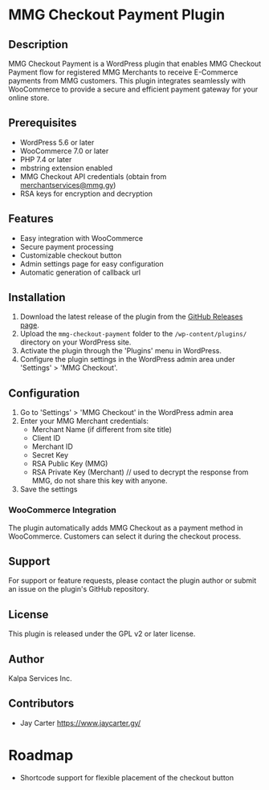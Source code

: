# MMG Checkout Payment Plugin

## Description

MMG Checkout Payment is a WordPress plugin that enables MMG Checkout Payment flow for registered MMG Merchants to receive E-Commerce payments from MMG customers. This plugin integrates seamlessly with WooCommerce to provide a secure and efficient payment gateway for your online store.


## Prerequisites

- WordPress 5.6 or later
- WooCommerce 7.0 or later
- PHP 7.4 or later
- mbstring extension enabled
- MMG Checkout API credentials (obtain from merchantservices@mmg.gy)
- RSA keys for encryption and decryption

## Features

- Easy integration with WooCommerce
- Secure payment processing
- Customizable checkout button
- Admin settings page for easy configuration
- Automatic generation of callback url

## Installation

1. Download the latest release of the plugin from the [GitHub Releases page](https://github.com/Kalpa-Services/mmg-wp-plugin/releases).
2. Upload the `mmg-checkout-payment` folder to the `/wp-content/plugins/` directory on your WordPress site.
3. Activate the plugin through the 'Plugins' menu in WordPress.
4. Configure the plugin settings in the WordPress admin area under 'Settings' > 'MMG Checkout'.

## Configuration

1. Go to 'Settings' > 'MMG Checkout' in the WordPress admin area
2. Enter your MMG Merchant credentials:
   - Merchant Name (if different from site title)
   - Client ID
   - Merchant ID
   - Secret Key
   - RSA Public Key (MMG)
   - RSA Private Key (Merchant) // used to decrypt the response from MMG, do not share this key with anyone.
3. Save the settings

### WooCommerce Integration

The plugin automatically adds MMG Checkout as a payment method in WooCommerce. Customers can select it during the checkout process.

## Support

For support or feature requests, please contact the plugin author or submit an issue on the plugin's GitHub repository.

## License

This plugin is released under the GPL v2 or later license.

## Author

Kalpa Services Inc.

## Contributors

- Jay Carter https://www.jaycarter.gy/

# Roadmap

- Shortcode support for flexible placement of the checkout button
